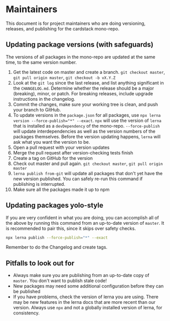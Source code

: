 # Maintainers

This document is for project maintainers who are doing versioning, releases, and publishing for the cardstack mono-repo.

## Updating package versions (with safeguards)

The versions of all packages in the mono-repo are updated at the same time, to the same version number.

1. Get the latest code on master and create a branch. `git checkout master`, `git pull origin master`, `git checkout -b vX.Y.Z`
2. Look at the `git log` since the last release, and list anything significant in the `CHANGELOG.md`.
Determine whether the release should be a major (breaking), minor, or patch.
For breaking releases, include upgrade instructions in the changelog.
3. Commit the changes, make sure your working tree is clean, and push your branch to GitHub.
4. To update versions in the `package.json` for all packages, use `npx lerna version --force-publish="*" --exact`.
`npx` will use the version of `lerna` that is installed as a `devDependency` of the mono-repo.
`--force-publish` will update interdependencies as well as the version numbers of the packages themselves.
Before the version updating happens, `lerna` will ask what you want the version to be.
5. Open a pull request with your version updates
6. Merge the pull request after version-checking tests finish
7. Create a tag on GitHub for the version
8. Check out master and pull again. `git checkout master`, `git pull origin master`
9. `lerna publish from-git` will update all packages that don't yet have the new version published. You can safely re-run this command if publishing is interrupted.
10. Make sure all the packages made it up to npm

## Updating packages yolo-style

If you are very confident in what you are doing, you can accomplish all of the above by running this command from an up-to-date version of `master`. It is recommended to pair this, since it skips over safety checks.

```sh
npx lerna publish --force-publish="*" --exact
```

Remember to do the Changelog and create tags.

## Pitfalls to look out for

- Always make sure you are publishing from an up-to-date copy of `master`. You don't want to publish stale code!
- New packages may need some additional configuration before they can be published
- If you have problems, check the version of lerna you are using. There may be new features in the lerna docs that are more recent than our version. Always use `npx` and not a globally installed version of lerna, for consistency.
